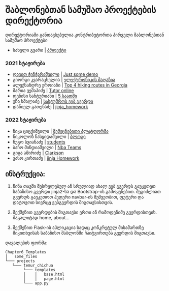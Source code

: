 # შაბლონებთან სამუშაო პროექტების დირექტორია

დირექტორიაში განთავსებულია კონტრიბუტორთა პირველი შაბლონებთან სამუშაო პროექტები

- სახელი გვარი | [პროექტი](/მისამართი)
### 2021 სტაჟირება
- [დავით ჭინჭარაშვილი](https://github.com/davidunilab) | [Just some demo](https://github.com/davidunilab/UnilabPythonInternship/tree/master/Chapter5_Flask_Templates/Projects/David_chincharashvili)
- გიორგი კვარაცხელია | [ელექტრონიკის მაღაზია](/Chapter5_Flask_Templates/Projects/Giorgi_Kvaratskhelia)
- ალექსანდრე ეროიანი | [Top 4 hiking routes in Georgia](/Chapter5_Flask_Templates/Projects/Alexander_Eroyan/)
- მარია ვეშაპიძე | [Tutor online](/Chapter5_Flask_Templates/Projects/maria_veshapidze/app.py)
- დენისი სანტურიანი | [5 საათში](/Chapter5_Flask_Templates/Projects/denis_santuryan/)
- უჩა ხმალაძე | [სასტუმროს ვებ გვერდი](/Chapter5_Flask_Templates/Projects/ucha_khmaladze)
- დანიელ გათენაძე | [jinja_homework](/Chapter5_Flask_Templates/Projects/daniel_gatenadze)
### 2022 სტაჟირება
- ნიკა ციცქიშვილი | [შემეცნებითი პლატფორმა](//Chapter5_Flask_Templates/Projects/nika_tsitskishvili)
- ნიკოლოზ ნასყიდაშვილი | [ბლოგი](/Chapter5_Flask_Templates/Projects/Nikoloz_Naskidashvili)
- ნუგო სვიანაძე | [students](/Chapter5_Flask_Templates/Projects/Nugo_svianadze)
- ბაჩო მინდიაშვილი | [Nba Teams](/Chapter5_Flask_Templates/Projects/bacho_mindiashvili/nba_flask)
- გიგა ამირიძე | [Clarkson](/Chapter5_Flask_Templates/Projects/giga_amiridze/)
- ვასო კირთაძე | [jinja Homework](https://htmlpreview.github.io/?https://github.com/VasoKirtadze/UnilabPythonInternship/blob/master/Chapter5_Flask_Templates/Projects/Vaso_Kirtadze/templates/index.html)

## ინსტრუქცია:

1. წინა თავში შესრულებულ ან სრულიად ახალ ვებ გვერდს გაუკეთეთ საბაზისო გვერდი jinja2-სა და Bootstrap-ის გამოყენებით.
შეგიძლიათ გვერდს გაუკეთოთ ჰედერი navbar-ის მეშვეობით, ფუტერი და დატოვოთ სივრცე ვებგვერდის შიგთავსისთვის.

2. შექმენით გვერდების შიგთავსი ერთი ან რამოდენიმე გვერდისთვის. მაგალიტად home, about...

3.  შექმენით Flask-ის აპლიკაცია სადაც კონკრეტულ მისამართზე მიკითხვისას საბაზისო შაბლონში ჩაიტვირთება გვერდის შიგთავსი.



დავალების ფორმა:
```
Chapter6_Templates
│   some_files
└─── projects
   └─── temur_chichua
        └─── templates
        │    │   base.html
        │    │   page.html
        └─── app.py
```

